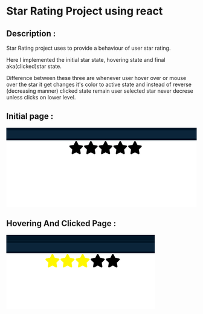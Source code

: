 # Star Rating Project using react

## Description :

Star Rating project uses to provide a behaviour of user star rating.

Here I implemented the initial star state, hovering state and final aka(clicked)star state.

Difference between these three are whenever user hover over or mouse over the star it get changes it's color to active state and instead of reverse (decreasing manner) clicked state remain user selected star never decrese unless clicks on lower level.

## Initial page :

![alt text](./images/image.png)

## Hovering And Clicked Page :

![alt text](./images/image-1.png)
